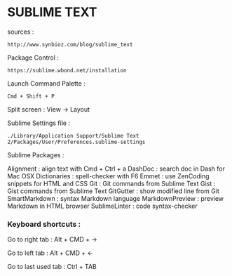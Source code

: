 SUBLIME TEXT
============

sources :

    http://www.synbioz.com/blog/sublime_text

Package Control :

    https://sublime.wbond.net/installation

Launch Command Palette :

    Cmd + Shift + P

Split screen : View -> Layout

Sublime Settings file :

    ./Library/Application Support/Sublime Text 2/Packages/User/Preferences.sublime-settings

Sublime Packages :

Alignment : align text with Cmd + Ctrl + a
DashDoc : search doc in Dash for Mac OSX
Dictionaries : spell-checker with F6
Emmet : use ZenCoding snippets for HTML and CSS
Git : Git commands from Sublime Text
Gist : Gist commands from Sublime Text
GitGutter : show modified line from Git
SmartMarkdown : syntax Markdown language
MarkdownPreview : preview Markdown in HTML browser
SublimeLinter : code syntax-checker

### Keyboard shortcuts :

Go to right tab : Alt + CMD + →

Go to left tab : Alt + CMD + ←

Go to last used tab : Ctrl + TAB


